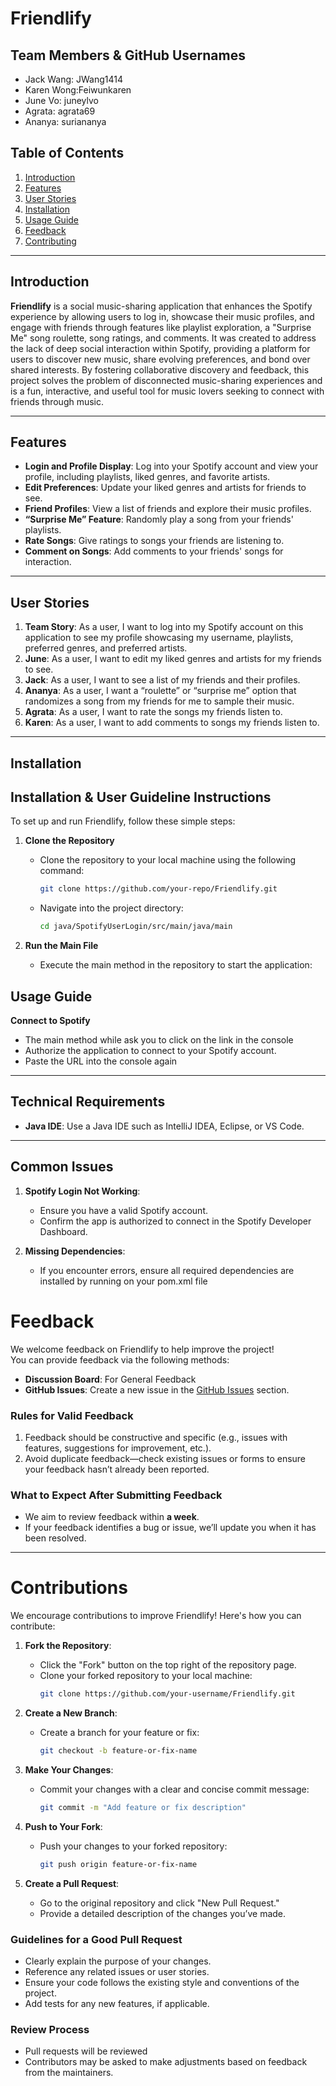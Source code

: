 
# Friendlify

## Team Members & GitHub Usernames
- Jack Wang: JWang1414
- Karen Wong:Feiwunkaren
- June Vo: juneylvo
- Agrata: agrata69
- Ananya: suriananya

## Table of Contents
1. [Introduction](#introduction)
2. [Features](#features)
3. [User Stories](#user-stories)
4. [Installation](#installation)
5. [Usage Guide](#usage-guide)
6. [Feedback](#feedback)
7. [Contributing](#contributions)

---

## Introduction
**Friendlify** is a social music-sharing application that enhances the Spotify experience by allowing users to log in, showcase their music profiles, and engage with friends through features like playlist exploration, a "Surprise Me" song roulette, song ratings, and comments. It was created to address the lack of deep social interaction within Spotify, providing a platform for users to discover new music, share evolving preferences, and bond over shared interests. By fostering collaborative discovery and feedback, this project solves the problem of disconnected music-sharing experiences and is a fun, interactive, and useful tool for music lovers seeking to connect with friends through music.

---

## Features
- **Login and Profile Display**: Log into your Spotify account and view your profile, including playlists, liked genres, and favorite artists.
- **Edit Preferences**: Update your liked genres and artists for friends to see.
- **Friend Profiles**: View a list of friends and explore their music profiles.
- **“Surprise Me” Feature**: Randomly play a song from your friends' playlists.
- **Rate Songs**: Give ratings to songs your friends are listening to.
- **Comment on Songs**: Add comments to your friends' songs for interaction.

---

## User Stories
1. **Team Story**: As a user, I want to log into my Spotify account on this application to see my profile showcasing my username, playlists, preferred genres, and preferred artists.
2. **June**: As a user, I want to edit my liked genres and artists for my friends to see.
3. **Jack**: As a user, I want to see a list of my friends and their profiles.
4. **Ananya**: As a user, I want a “roulette” or “surprise me” option that randomizes a song from my friends for me to sample their music.
5. **Agrata**: As a user, I want to rate the songs my friends listen to.
6. **Karen**: As a user, I want to add comments to songs my friends listen to.

---

## Installation 
## Installation & User Guideline Instructions

To set up and run Friendlify, follow these simple steps:

1. **Clone the Repository**
   - Clone the repository to your local machine using the following command:
     ```bash
     git clone https://github.com/your-repo/Friendlify.git
     ```
   - Navigate into the project directory:
     ```bash
     cd java/SpotifyUserLogin/src/main/java/main
     ```

2. **Run the Main File**
   - Execute the main method in the repository to start the application:
     
## Usage Guide
 **Connect to Spotify**
   - The main method while ask you to click on the link in the console
   - Authorize the application to connect to your Spotify account.
   - Paste the URL into the console again
---

## Technical Requirements
- **Java IDE**: Use a Java IDE such as IntelliJ IDEA, Eclipse, or VS Code.
---

## Common Issues
1. **Spotify Login Not Working**:
   - Ensure you have a valid Spotify account.
   - Confirm the app is authorized to connect in the Spotify Developer Dashboard.

2. **Missing Dependencies**:
   - If you encounter errors, ensure all required dependencies are installed by running on your pom.xml file
     
# Feedback

We welcome feedback on Friendlify to help improve the project!  
You can provide feedback via the following methods:
- **Discussion Board**: For General Feedback
- **GitHub Issues**: Create a new issue in the [GitHub Issues](https://github.com/your-repo/Friendlify/issues) section.

### **Rules for Valid Feedback**
1. Feedback should be constructive and specific (e.g., issues with features, suggestions for improvement, etc.).
2. Avoid duplicate feedback—check existing issues or forms to ensure your feedback hasn’t already been reported.

### **What to Expect After Submitting Feedback**
- We aim to review feedback within **a week**.
- If your feedback identifies a bug or issue, we’ll update you when it has been resolved.

---

# Contributions

We encourage contributions to improve Friendlify! Here's how you can contribute:

1. **Fork the Repository**:
   - Click the "Fork" button on the top right of the repository page.
   - Clone your forked repository to your local machine:
     ```bash
     git clone https://github.com/your-username/Friendlify.git
     ```

2. **Create a New Branch**:
   - Create a branch for your feature or fix:
     ```bash
     git checkout -b feature-or-fix-name
     ```

3. **Make Your Changes**:
   - Commit your changes with a clear and concise commit message:
     ```bash
     git commit -m "Add feature or fix description"
     ```

4. **Push to Your Fork**:
   - Push your changes to your forked repository:
     ```bash
     git push origin feature-or-fix-name
     ```

5. **Create a Pull Request**:
   - Go to the original repository and click "New Pull Request."
   - Provide a detailed description of the changes you’ve made.

### **Guidelines for a Good Pull Request**
- Clearly explain the purpose of your changes.
- Reference any related issues or user stories.
- Ensure your code follows the existing style and conventions of the project.
- Add tests for any new features, if applicable.

### **Review Process**
- Pull requests will be reviewed
- Contributors may be asked to make adjustments based on feedback from the maintainers.






